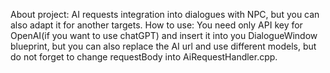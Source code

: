 About project: AI requests integration into dialogues with NPC, but you can also adapt it for another targets.
How to use: You need only API key for OpenAI(if you want to use chatGPT) and insert it into you DialogueWindow blueprint, but you can also replace the AI url and use different models, but do not forget to change requestBody into AiRequestHandler.cpp.
